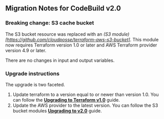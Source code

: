 ## Migration Notes for CodeBuild v2.0

### Breaking change: S3 cache bucket

The S3 bucket resource was replaced with an *(S3 module)[https://github.com/cloudposse/terraform-aws-s3-bucket]*. 
This module now requires Terraform version 1.0 or later and AWS Terraform provider version 4.9 or later.

There are no changes in input and output variables.

### Upgrade instructions
The upgrade is two faceted. 
1. Update terraform to a version equal to or newer than version 1.0. You can follow the **[Upgrading to Terraform v1.0](https://www.terraform.io/language/upgrade-guides/1-0)** guide.
2. Update the AWS provider to the latest version. You can follow the S3 bucket modules **[Upgrading to v2.0](https://github.com/cloudposse/terraform-aws-s3-bucket/wiki/Upgrading-to-v2.0)** guide.